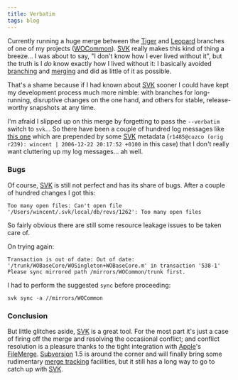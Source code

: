 ```yaml
---
title: Verbatim
tags: blog
---
```


Currently running a huge merge between the [Tiger](http://www.wincent.com/knowledge-base/Tiger) and [Leopard](http://www.wincent.com/knowledge-base/Leopard) branches of one of my projects ([WOCommon](http://www.wincent.com/knowledge-base/WOCommon)). [SVK](http://www.wincent.com/knowledge-base/SVK) really makes this kind of thing a breeze... I was about to say, "I don't know how I ever lived without it", but the truth is I *do* know exactly how I lived without it: I basically avoided [branching](http://www.wincent.com/knowledge-base/branching) and [merging](http://www.wincent.com/knowledge-base/merging) and did as little of it as possible.

That's a shame because if I had known about [SVK](http://www.wincent.com/knowledge-base/SVK) sooner I could have kept my development process much more nimble: with branches for long-running, disruptive changes on the one hand, and others for stable, release-worthy snapshots at any time.

I'm afraid I slipped up on this merge by forgetting to pass the `--verbatim` switch to `svk`... So there have been a couple of hundred log messages like [this one](http://www.wincent.com/a/about/wincent/weblog/svn-log/archives/2007/04/wocommon_r490_2_items_changed.php) which are prepended by some [SVK](http://www.wincent.com/knowledge-base/SVK) metadata (`r1485@cuzco (orig r239): wincent | 2006-12-22 20:17:52 +0100` in this case) that I don't really want cluttering up my log messages... ah well.





### Bugs

Of course, [SVK](http://www.wincent.com/knowledge-base/SVK) is still not perfect and has its share of bugs. After a couple of hundred changes I got this:

    Too many open files: Can't open file '/Users/wincent/.svk/local/db/revs/1262': Too many open files

So fairly obvious there are still some resource leakage issues to be taken care of.

On trying again:

    Transaction is out of date: Out of date: '/trunk/WOBaseCore/WOSingleton+WOBaseCore.m' in transaction '538-1'
    Please sync mirrored path /mirrors/WOCommon/trunk first.

I had to perform the suggested `sync` before proceeding:

    svk sync -a //mirrors/WOCommon

### Conclusion

But little glitches aside, [SVK](http://www.wincent.com/knowledge-base/SVK) is a great tool. For the most part it's just a case of firing off the merge and resolving the occasional conflict; and conflict resolution is a pleasure thanks to the tight integration with [Apple](http://www.wincent.com/knowledge-base/Apple)'s [FileMerge](http://www.wincent.com/knowledge-base/FileMerge). [Subversion](http://www.wincent.com/knowledge-base/Subversion) 1.5 is around the corner and will finally bring some rudimentary [merge tracking](http://www.wincent.com/knowledge-base/merge%20tracking) facilities, but it still has a long way to go to catch up with [SVK](http://www.wincent.com/knowledge-base/SVK).
